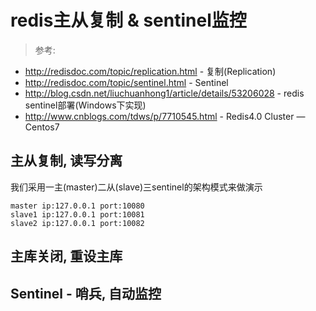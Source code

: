 # redis主从复制 & sentinel监控

> 参考: 

- http://redisdoc.com/topic/replication.html - 复制(Replication)
- http://redisdoc.com/topic/sentinel.html - Sentinel
- http://blog.csdn.net/liuchuanhong1/article/details/53206028 - redis sentinel部署(Windows下实现)
- http://www.cnblogs.com/tdws/p/7710545.html - Redis4.0 Cluster — Centos7


## 主从复制, 读写分离

我们采用一主(master)二从(slave)三sentinel的架构模式来做演示

```Properties
master ip:127.0.0.1 port:10080  
slave1 ip:127.0.0.1 port:10081 
slave2 ip:127.0.0.1 port:10082 
```


## 主库关闭, 重设主库


## Sentinel - 哨兵, 自动监控

